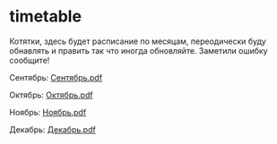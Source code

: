 # timetable
Котятки, здесь будет расписание по месяцам, переодически буду обнавлять и править так что иногда обновляйте.
Заметили ошибку сообщите!

Сентябрь:
[Сентябрь.pdf](https://github.com/Vanchichi/timetable/files/9617901/default.pdf)

Октябрь:
[Октябрь.pdf](https://github.com/Vanchichi/timetable/files/9617907/default.pdf)

Ноябрь:
[Ноябрь.pdf](https://github.com/Vanchichi/timetable/files/9617911/default.pdf)

Декабрь:
[Декабрь.pdf](https://github.com/Vanchichi/timetable/files/9617913/default.pdf)
